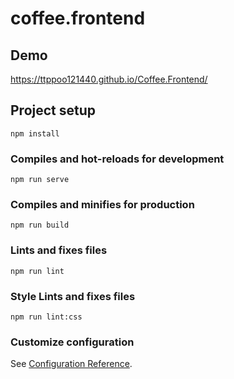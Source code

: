 # coffee.frontend

## Demo

https://ttppoo121440.github.io/Coffee.Frontend/

## Project setup
```
npm install
```

### Compiles and hot-reloads for development
```
npm run serve
```

### Compiles and minifies for production
```
npm run build
```

### Lints and fixes files
```
npm run lint
```

### Style Lints and fixes files
```
npm run lint:css
```

### Customize configuration
See [Configuration Reference](https://cli.vuejs.org/config/).

